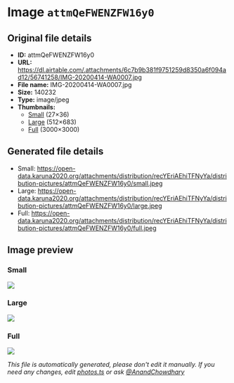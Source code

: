 # Image `attmQeFWENZFW16y0`

## Original file details

- **ID:** attmQeFWENZFW16y0
- **URL:** https://dl.airtable.com/.attachments/6c7b9b381f9751259d8350a6f094ad12/56741258/IMG-20200414-WA0007.jpg
- **File name:** IMG-20200414-WA0007.jpg
- **Size:** 140232
- **Type:** image/jpeg
- **Thumbnails:**
  - [Small](https://dl.airtable.com/.attachmentThumbnails/0eae58fbff06421a94f3ae8bd7ebf903/a2ddf2a6) (27×36)
  - [Large](https://dl.airtable.com/.attachmentThumbnails/28a13b9cbae01a0ec3776ec80420f28c/6db2c7ff) (512×683)
  - [Full](https://dl.airtable.com/.attachmentThumbnails/bbb1f47cef47546ccdfc3928bdf6bf48/1fbf5068) (3000×3000)

## Generated file details

- Small: https://open-data.karuna2020.org/attachments/distribution/recYEriAEhiTFNyYa/distribution-pictures/attmQeFWENZFW16y0/small.jpeg
- Large: https://open-data.karuna2020.org/attachments/distribution/recYEriAEhiTFNyYa/distribution-pictures/attmQeFWENZFW16y0/large.jpeg
- Full: https://open-data.karuna2020.org/attachments/distribution/recYEriAEhiTFNyYa/distribution-pictures/attmQeFWENZFW16y0/full.jpeg

## Image preview

### Small

![](https://open-data.karuna2020.org/attachments/distribution/recYEriAEhiTFNyYa/distribution-pictures/attmQeFWENZFW16y0/small.jpeg)

### Large

![](https://open-data.karuna2020.org/attachments/distribution/recYEriAEhiTFNyYa/distribution-pictures/attmQeFWENZFW16y0/large.jpeg)

### Full

![](https://open-data.karuna2020.org/attachments/distribution/recYEriAEhiTFNyYa/distribution-pictures/attmQeFWENZFW16y0/full.jpeg)

_This file is automatically generated, please don't edit it manually. If you need any changes, edit [photos.ts](/photos.ts) or ask [@AnandChowdhary](https://github.com/AnandChowdhary)_
